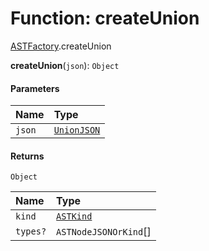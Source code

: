 # Function: createUnion

[ASTFactory](/en/auto-docs/variable-core/modules/ASTFactory.md).createUnion

**createUnion**(`json`): `Object`

#### Parameters

| Name | Type |
| :------ | :------ |
| `json` | [`UnionJSON`](/en/auto-docs/variable-core/interfaces/UnionJSON.md) |

#### Returns

`Object`

| Name | Type |
| :------ | :------ |
| `kind` | [`ASTKind`](/en/auto-docs/variable-core/enums/ASTKind.md) |
| `types?` | `ASTNodeJSONOrKind`\[] |
